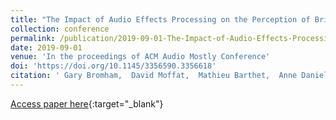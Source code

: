 ```yaml
---
title: "The Impact of Audio Effects Processing on the Perception of Brightness and Warmth"
collection: conference
permalink: /publication/2019-09-01-The-Impact-of-Audio-Effects-Processing-on-the-Perception-of-Brightness-and-Warmth
date: 2019-09-01
venue: 'In the proceedings of ACM Audio Mostly Conference'
doi: 'https://doi.org/10.1145/3356590.3356618'
citation: ' Gary Bromham,  David Moffat,  Mathieu Barthet,  Anne Danielsen,  György Fazekas, &quot;The Impact of Audio Effects Processing on the Perception of Brightness and Warmth.&quot; In the proceedings of ACM Audio Mostly Conference, 2019.'
---
```

[Access paper here](https://doi.org/10.1145/3356590.3356618){:target="_blank"}
